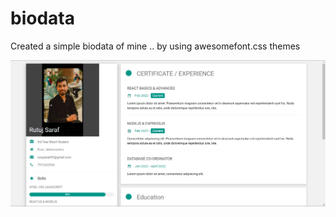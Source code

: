 # biodata
Created a simple biodata of mine .. by using awesomefont.css themes

![App Screenshot](https://github.com/Rutujsaraf09/Biodata/blob/main/biodata.png)
